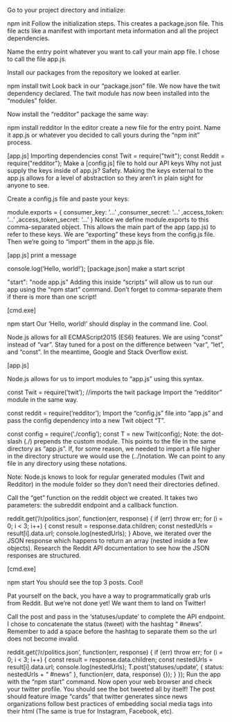 Go to your project directory and initialize:

npm init
Follow the initialization steps. This creates a package.json file. This file acts like a manifest with important meta information and all the project dependencies.

Name the entry point whatever you want to call your main app file. I chose to call the file app.js.

Install our packages from the repository we looked at earlier.

npm install twit 
Look back in our “package.json” file. We now have the twit dependency declared. The twit module has now been installed into the “modules” folder.

Now install the “redditor” package the same way:

npm install redditor
In the editor create a new file for the entry point. Name it app.js or whatever you decided to call yours during the “npm init” process.

[app.js] Importing dependencies
const Twit = require("twit");
const Reddit = require("redditor");
Make a [config.js] file to hold our API keys
Why not just supply the keys inside of app.js? Safety. Making the keys external to the app.js allows for a level of abstraction so they aren’t in plain sight for anyone to see.

Create a config.js file and paste your keys:

module.exports = {
consumer_key:         ‘...’
,consumer_secret:     ‘...’
,access_token:        ‘...’
,access_token_secret: ‘...’
}
Notice we define module.exports to this comma-separated object. This allows the main part of the app (app.js) to refer to these keys. We are “exporting” these keys from the config.js file. Then we’re going to “import” them in the app.js file.

[app.js] print a message

console.log(‘Hello, world!’);
[package.json] make a start script

"start": "node app.js"
Adding this inside “scripts” will allow us to run our app using the “npm start” command. Don’t forget to comma-separate them if there is more than one script!

[cmd.exe]

npm start
Our ‘Hello, world!’ should display in the command line. Cool.

Node.js allows for all ECMAScript2015 (ES6) features. We are using “const” instead of “var”. Stay tuned for a post on the difference between “var”, “let”, and “const”. In the meantime, Google and Stack Overflow exist.

[app.js]

Node.js allows for us to import modules to “app.js” using this syntax.

const Twit = require(‘twit’); //imports the twit package
Import the “redditor” module in the same way.

const reddit = require(‘redditor’);
Import the “config.js” file into “app.js” and pass the config dependency into a new Twit object “T”.

const config = require(‘./config’);
const T = new Twit(config);
Note: the dot-slash (./) prepends the custom module. This points to the file in the same directory as “app.js”. If, for some reason, we needed to import a file higher in the directory structure we would use the (../)notation. We can point to any file in any directory using these notations.

Note: Node.js knows to look for regular generated modules (Twit and Redditor) in the module folder so they don’t need their directories defined.

Call the “get” function on the reddit object we created. It takes two parameters: the subreddit endpoint and a callback function.

reddit.get(‘/r/politics.json’, function(err, response) {
 if (err) throw err;
 for (i = 0; i < 3; i++) {
 const result = response.data.children;
 const nestedUrls = result[i].data.url;
 console.log(nestedUrls);
}
Above, we iterated over the JSON response which happens to return an array (nested inside a few objects). Research the Reddit API documentation to see how the JSON responses are structured.

[cmd.exe]

npm start
You should see the top 3 posts. Cool!

Pat yourself on the back, you have a way to programmatically grab urls from Reddit. But we’re not done yet! We want them to land on Twitter!

Call the post and pass in the ‘statuses/update’ to complete the API endpoint. I chose to concatenate the status (tweet) with the hashtag “ #news”. Remember to add a space before the hashtag to separate them so the url does not become invalid.

reddit.get(‘/r/politics.json’, function(err, response) {
 if (err) throw err;
 for (i = 0; i < 3; i++) {
 const result = response.data.children;
 const nestedUrls = result[i].data.url;
 console.log(nestedUrls);
 T.post(‘statuses/update’, {
 status: nestedUrls + “ #news”
 }, function(err, data, response) {});
 }
});
Run the app with the “npm start” command. Now open your web browser and check your twitter profile. You should see the bot tweeted all by itself! The post should feature image “cards” that twitter generates since news organizations follow best practices of embedding social media tags into their html (The same is true for Instagram, Facebook, etc).
